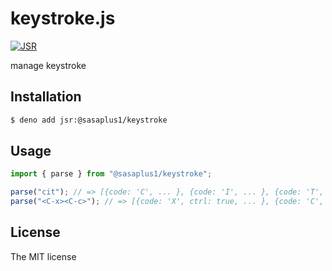 # keystroke.js

[![JSR](https://jsr.io/badges/@sasaplus1/keystroke)](https://jsr.io/@sasaplus1/keystroke)

manage keystroke

## Installation

```sh
$ deno add jsr:@sasaplus1/keystroke
```

## Usage

```ts
import { parse } from "@sasaplus1/keystroke";

parse("cit"); // => [{code: 'C', ... }, {code: 'I', ... }, {code: 'T', ... }]
parse("<C-x><C-c>"); // => [{code: 'X', ctrl: true, ... }, {code: 'C', ctrl: true, ... }]
```

## License

The MIT license
